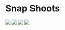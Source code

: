 <h1>Snap Shoots </h1>
<img src="https://github.com/user-attachments/assets/9b7a70b9-a726-4c32-ab7a-5c7164a97dc0" >
<img src="https://github.com/user-attachments/assets/b63f589f-87dd-4ee4-8bab-3736962ec390" >
<img src="https://github.com/user-attachments/assets/7f352a54-7d44-475c-b6b1-49dbe0123174" >
<img src="https://github.com/user-attachments/assets/b85fdb15-4717-4697-892d-fd7721fc2b47" >
